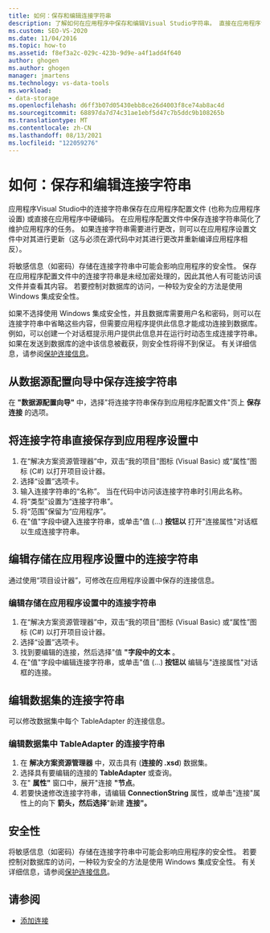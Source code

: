 ```yaml
---
title: 如何：保存和编辑连接字符串
description: 了解如何在应用程序中保存和编辑Visual Studio字符串。 直接在应用程序设置中保存或编辑连接字符串。
ms.custom: SEO-VS-2020
ms.date: 11/04/2016
ms.topic: how-to
ms.assetid: f8ef3a2c-029c-423b-9d9e-a4f1add4f640
author: ghogen
ms.author: ghogen
manager: jmartens
ms.technology: vs-data-tools
ms.workload:
- data-storage
ms.openlocfilehash: d6ff3b07d05430ebb8ce26d4003f8ce74ab8ac4d
ms.sourcegitcommit: 68897da7d74c31ae1ebf5d47c7b5ddc9b108265b
ms.translationtype: MT
ms.contentlocale: zh-CN
ms.lasthandoff: 08/13/2021
ms.locfileid: "122059276"
---
```

# <a name="how-to-save-and-edit-connection-strings"></a>如何：保存和编辑连接字符串
应用程序Visual Studio中的连接字符串保存在应用程序配置文件 (也称为应用程序设置) 或直接在应用程序中硬编码。 在应用程序配置文件中保存连接字符串简化了维护应用程序的任务。 如果连接字符串需要进行更改，则可以在应用程序设置文件中对其进行更新（这与必须在源代码中对其进行更改并重新编译应用程序相反）。

将敏感信息（如密码）存储在连接字符串中可能会影响应用程序的安全性。 保存在应用程序配置文件中的连接字符串是未经加密处理的，因此其他人有可能访问该文件并查看其内容。 若要控制对数据库的访问，一种较为安全的方法是使用 Windows 集成安全性。

如果不选择使用 Windows 集成安全性，并且数据库需要用户名和密码，则可以在连接字符串中省略这些内容，但需要应用程序提供此信息才能成功连接到数据库。 例如，可以创建一个对话框提示用户提供此信息并在运行时动态生成连接字符串。 如果在发送到数据库的途中该信息被截获，则安全性将得不到保证。
有关详细信息，请参阅[保护连接信息](/dotnet/framework/data/adonet/protecting-connection-information)。

## <a name="to-save-a-connection-string-from-within-the-data-source-configuration-wizard"></a>从数据源配置向导中保存连接字符串
在 **"数据源配置向导"** 中，选择"将连接字符串保存到应用程序配置文件"页上 **保存连接** 的选项。

## <a name="to-save-a-connection-string-directly-into-application-settings"></a>将连接字符串直接保存到应用程序设置中
1. 在“解决方案资源管理器”中，双击“我的项目”图标 (Visual Basic) 或“属性”图标 (C#) 以打开项目设计器。
1. 选择“设置”选项卡。
1. 输入连接字符串的“名称”。 当在代码中访问该连接字符串时引用此名称。
1. 将“类型”设置为“连接字符串”。
1. 将“范围”保留为“应用程序”。
1. 在"值"字段中键入连接字符串，或单击"值 (...) **按钮以** 打开"连接属性"对话框以生成连接字符串。 

## <a name="edit-connection-strings-stored-in-application-settings"></a>编辑存储在应用程序设置中的连接字符串
通过使用“项目设计器”，可修改在应用程序设置中保存的连接信息。

### <a name="to-edit-a-connection-string-stored-in-application-settings"></a>编辑存储在应用程序设置中的连接字符串
1. 在“解决方案资源管理器”中，双击“我的项目”图标 (Visual Basic) 或“属性”图标 (C#) 以打开项目设计器。
1. 选择“设置”选项卡。
1. 找到要编辑的连接，然后选择"值 **"字段中的文本** 。
1. 在"值"字段中编辑连接字符串，或单击"值 (...) **按钮以** 编辑与"连接属性"对话框的连接。 

## <a name="edit-connection-strings-for-datasets"></a>编辑数据集的连接字符串
可以修改数据集中每个 TableAdapter 的连接信息。

### <a name="to-edit-a-connection-string-for-a-tableadapter-in-a-dataset"></a>编辑数据集中 TableAdapter 的连接字符串
1. 在 **解决方案资源管理器** 中，双击具有 (**连接的 .xsd**) 数据集。
1. 选择具有要编辑的连接的 **TableAdapter** 或查询。
1. 在" **属性"** 窗口中，展开"连接 **"节点**。
1. 若要快速修改连接字符串，请编辑 **ConnectionString** 属性，或单击"连接"属性上的向下 **箭头，然后选择**"新建 **连接"。**

## <a name="security"></a>安全性
将敏感信息（如密码）存储在连接字符串中可能会影响应用程序的安全性。 若要控制对数据库的访问，一种较为安全的方法是使用 Windows 集成安全性。
有关详细信息，请参阅[保护连接信息](/dotnet/framework/data/adonet/protecting-connection-information)。

## <a name="see-also"></a>请参阅

- [添加连接](../data-tools/add-new-connections.md)
